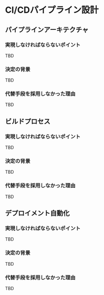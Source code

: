 # CI/CDパイプライン設計

## パイプラインアーキテクチャ

### 実現しなければならないポイント
TBD

### 決定の背景
TBD

### 代替手段を採用しなかった理由
TBD

## ビルドプロセス

### 実現しなければならないポイント
TBD

### 決定の背景
TBD

### 代替手段を採用しなかった理由
TBD

## デプロイメント自動化

### 実現しなければならないポイント
TBD

### 決定の背景
TBD

### 代替手段を採用しなかった理由
TBD
